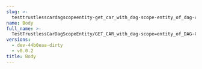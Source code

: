 ```yaml
---
slug: >-
  testtrustlesscardagscopeentity-get_car_with_dag-scope-entity_of_dag-cbor_with_links_(accept_header)-body
name: Body
full_name: >-
  TestTrustlessCarDagScopeEntity/GET_CAR_with_dag-scope=entity_of_DAG-CBOR_with_Links_(Accept_Header)/Body
versions:
  - dev-44b0eaa-dirty
  - v0.0.2
title: Body
---
```


